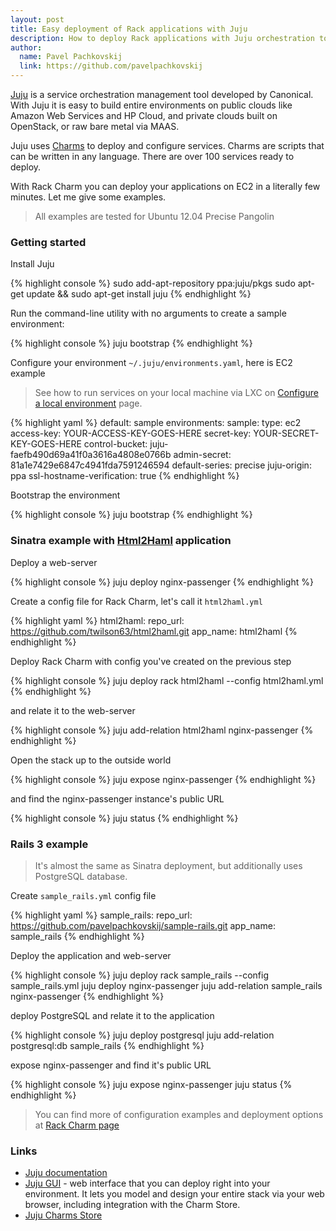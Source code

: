 ```yaml
---
layout: post
title: Easy deployment of Rack applications with Juju
description: How to deploy Rack applications with Juju orchestration tool.
author:
  name: Pavel Pachkovskij
  link: https://github.com/pavelpachkovskij
---
```

[Juju](https://juju.ubuntu.com/) is a service orchestration management tool developed by Canonical.
With Juju it is easy to build entire environments on public clouds like Amazon Web Services and HP Cloud, and private clouds built on OpenStack, or raw bare metal via MAAS.

Juju uses [Charms](http://jujucharms.com/) to deploy and configure services. Charms are scripts that can be written in any language.
There are over 100 services ready to deploy.

With Rack Charm you can deploy your applications on EC2 in a literally few minutes. Let me give some examples.

<!-- full start -->
> All examples are tested for Ubuntu 12.04 Precise Pangolin

### Getting started

Install Juju

{% highlight console %}
sudo add-apt-repository ppa:juju/pkgs
sudo apt-get update && sudo apt-get install juju
{% endhighlight %}

Run the command-line utility with no arguments to create a sample environment:

{% highlight console %}
juju bootstrap
{% endhighlight %}

Configure your environment `~/.juju/environments.yaml`, here is EC2 example

> See how to run services on your local machine via LXC on [Configure a local environment](https://juju.ubuntu.com/docs/getting-started.html#configuring-a-local-environment) page.

{% highlight yaml %}
default: sample
  environments:
    sample:
      type: ec2
      access-key: YOUR-ACCESS-KEY-GOES-HERE
      secret-key: YOUR-SECRET-KEY-GOES-HERE
      control-bucket: juju-faefb490d69a41f0a3616a4808e0766b
      admin-secret: 81a1e7429e6847c4941fda7591246594
      default-series: precise
      juju-origin: ppa
      ssl-hostname-verification: true
{% endhighlight %}

Bootstrap the environment

{% highlight console %}
juju bootstrap
{% endhighlight %}

### Sinatra example with [Html2Haml](https://github.com/haml/html2haml) application

Deploy a web-server

{% highlight console %}
juju deploy nginx-passenger
{% endhighlight %}

Create a config file for Rack Charm, let's call it `html2haml.yml`

{% highlight yaml %}
html2haml:
  repo_url: https://github.com/twilson63/html2haml.git
  app_name: html2haml
{% endhighlight %}

Deploy Rack Charm with config you've created on the previous step

{% highlight console %}
juju deploy rack html2haml --config html2haml.yml
{% endhighlight %}

and relate it to the web-server

{% highlight console %}
juju add-relation html2haml nginx-passenger
{% endhighlight %}

Open the stack up to the outside world

{% highlight console %}
juju expose nginx-passenger
{% endhighlight %}

and find the nginx-passenger instance's public URL

{% highlight console %}
juju status
{% endhighlight %}

### Rails 3 example

> It's almost the same as Sinatra deployment, but additionally uses PostgreSQL database.

Create `sample_rails.yml` config file

{% highlight yaml %}
sample_rails:
  repo_url: https://github.com/pavelpachkovskij/sample-rails.git
  app_name: sample_rails
{% endhighlight %}

Deploy the application and web-server

{% highlight console %}
juju deploy rack sample_rails --config sample_rails.yml
juju deploy nginx-passenger
juju add-relation sample_rails nginx-passenger
{% endhighlight %}

deploy PostgreSQL and relate it to the application

{% highlight console %}
juju deploy postgresql
juju add-relation postgresql:db sample_rails
{% endhighlight %}

expose nginx-passenger and find it's public URL

{% highlight console %}
juju expose nginx-passenger
juju status
{% endhighlight %}

> You can find more of configuration examples and deployment options at [Rack Charm page](http://jujucharms.com/charms/precise/rack)

### Links
- [Juju documentation](https://juju.ubuntu.com/docs/)
- [Juju GUI](https://juju.ubuntu.com/resources/the-juju-gui/) - web interface that you can deploy right into your environment.
  It lets you model and design your entire stack via your web browser, including integration with the Charm Store.
- [Juju Charms Store](http://jujucharms.com/)
<!-- full end -->